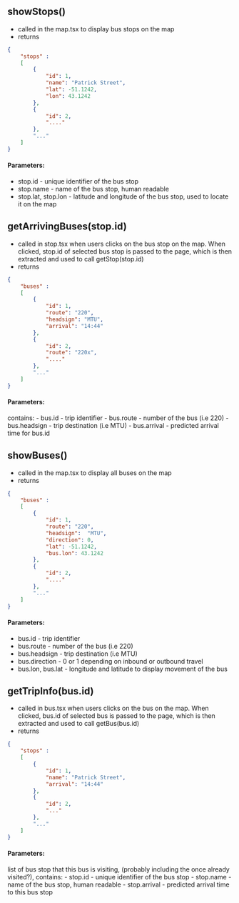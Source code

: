 ## showStops()

- called in the map.tsx to display bus stops on the map
- returns

```json
{
	"stops" :
	[
		{
			"id": 1,
			"name": "Patrick Street",
			"lat": -51.1242,
			"lon": 43.1242
		},
		{
			"id": 2,
			"...."
		},
		"..."
	]
}
```

#### Parameters:

- stop.id - unique identifier of the bus stop
- stop.name - name of the bus stop, human readable
- stop.lat, stop.lon - latitude and longitude of the bus stop, used to locate it on the map

## getArrivingBuses(stop.id)

- called in stop.tsx when users clicks on the bus stop on the map. When clicked, stop.id of selected bus stop is passed to the page, which is then extracted and used to call getStop(stop.id)
- returns

```json
{
	"buses" :
	[
		{
			"id": 1,
			"route": "220",
			"headsign": "MTU",
			"arrival": "14:44"
		},
		{
			"id": 2,
			"route": "220x",
			"...."
		},
		"..."
	]
}

```

#### Parameters:

contains: - bus.id - trip identifier - bus.route - number of the bus (i.e 220) - bus.headsign - trip destination (i.e MTU) - bus.arrival - predicted arrival time for bus.id

## showBuses()

- called in the map.tsx to display all buses on the map
- returns

```json
{
	"buses" :
	[
		{
			"id": 1,
			"route": "220",
			"headsign":  "MTU",
			"direction": 0,
			"lat": -51.1242,
			"bus.lon": 43.1242
		},
		{
			"id": 2,
			"...."
		},
		"..."
	]
}
```

#### Parameters:

- bus.id - trip identifier
- bus.route - number of the bus (i.e 220)
- bus.headsign - trip destination (i.e MTU)
- bus.direction - 0 or 1 depending on inbound or outbound travel
- bus.lon, bus.lat - longitude and latitude to display movement of the bus

## getTripInfo(bus.id)

- called in bus.tsx when users clicks on the bus on the map. When clicked, bus.id of selected bus is passed to the page, which is then extracted and used to call getBus(bus.id)
- returns

```json
{
	"stops" :
	[
		{
			"id": 1,
			"name": "Patrick Street",
			"arrival": "14:44"
		},
		{
			"id": 2,
			"..."
		},
		"..."
	]
}
```

#### Parameters:

list of bus stop that this bus is visiting, (probably including the once already visited?), contains: - stop.id - unique identifier of the bus stop - stop.name - name of the bus stop, human readable - stop.arrival - predicted arrival time to this bus stop
